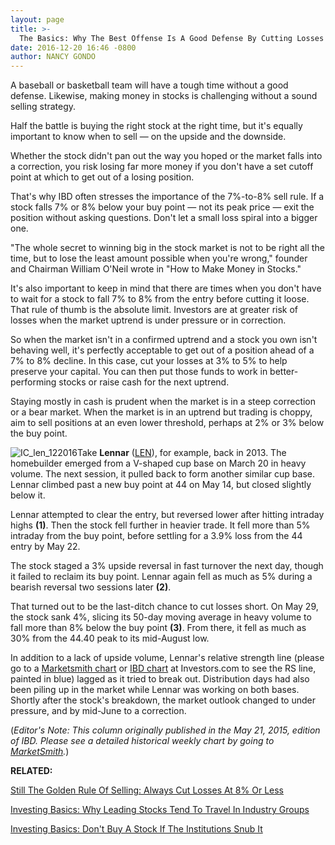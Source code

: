 ```yaml
---
layout: page
title: >-
  The Basics: Why The Best Offense Is A Good Defense By Cutting Losses Quickly
date: 2016-12-20 16:46 -0800
author: NANCY GONDO
---
```





A baseball or basketball team will have a tough time without a good defense. Likewise, making money in stocks is challenging without a sound selling strategy.


Half the battle is buying the right stock at the right time, but it's equally important to know when to sell — on the upside and the downside.


Whether the stock didn't pan out the way you hoped or the market falls into a correction, you risk losing far more money if you don't have a set cutoff point at which to get out of a losing position.


That's why IBD often stresses the importance of the 7%-to-8% sell rule. If a stock falls 7% or 8% below your buy point — not its peak price — exit the position without asking questions. Don't let a small loss spiral into a bigger one.


"The whole secret to winning big in the stock market is not to be right all the time, but to lose the least amount possible when you're wrong," founder and Chairman William O'Neil wrote in "How to Make Money in Stocks."


It's also important to keep in mind that there are times when you don't have to wait for a stock to fall 7% to 8% from the entry before cutting it loose. That rule of thumb is the absolute limit. Investors are at greater risk of losses when the market uptrend is under pressure or in correction.


So when the market isn't in a confirmed uptrend and a stock you own isn't behaving well, it's perfectly acceptable to get out of a position ahead of a 7% to 8% decline. In this case, cut your losses at 3% to 5% to help preserve your capital. You can then put those funds to work in better-performing stocks or raise cash for the next uptrend.


Staying mostly in cash is prudent when the market is in a steep correction or a bear market. When the market is in an uptrend but trading is choppy, aim to sell positions at an even lower threshold, perhaps at 2% or 3% below the buy point.


![IC_len_122016](https://www.investors.com/wp-content/uploads/2016/12/IC_len_122016.png)Take **Lennar** ([LEN](https://research.investors.com/quote.aspx?symbol=LEN)), for example, back in 2013. The homebuilder emerged from a V-shaped cup base on March 20 in heavy volume. The next session, it pulled back to form another similar cup base. Lennar climbed past a new buy point at 44 on May 14, but closed slightly below it.


Lennar attempted to clear the entry, but reversed lower after hitting intraday highs **(1)**. Then the stock fell further in heavier trade. It fell more than 5% intraday from the buy point, before settling for a 3.9% loss from the 44 entry by May 22.


The stock staged a 3% upside reversal in fast turnover the next day, though it failed to reclaim its buy point. Lennar again fell as much as 5% during a bearish reversal two sessions later **(2)**.


That turned out to be the last-ditch chance to cut losses short. On May 29, the stock sank 4%, slicing its 50-day moving average in heavy volume to fall more than 8% below the buy point **(3)**. From there, it fell as much as 30% from the 44.40 peak to its mid-August low.


In addition to a lack of upside volume, Lennar's relative strength line (please go to a [Marketsmith chart](http://shop.investors.com/offer/splashresponsive.aspx?id=mssharpen&src=A012BF2) or [IBD chart](http://research.investors.com/stock-charts/nasdaq-nasdaq-composite-0ndqc.htm?cht=pvc&type=DAILY) at Investors.com to see the RS line, painted in blue) lagged as it tried to break out. Distribution days had also been piling up in the market while Lennar was working on both bases. Shortly after the stock's breakdown, the market outlook changed to under pressure, and by mid-June to a correction.


(*Editor's Note: This column originally published in the May 21, 2015, edition of IBD. Please see a detailed historical weekly chart by going to [MarketSmith](http://shop.investors.com/offer/splashresponsive.aspx?id=mssharpen&src=A012BF2).*)


**RELATED:**


[Still The Golden Rule Of Selling: Always Cut Losses At 8% Or Less](https://www.investors.com/how-to-invest/investors-corner/still-the-no-1-rule-for-stock-investors-always-cut-your-losses-short/)


[Investing Basics: Why Leading Stocks Tend To Travel In Industry Groups](https://www.investors.com/how-to-invest/investors-corner/the-basics-why-industry-loves-company-and-leading-stocks-travel-in-groups/)


[Investing Basics: Don't Buy A Stock If The Institutions Snub It](https://www.investors.com/how-to-invest/investors-corner/dont-buy-a-stock-if-big-money-snubs-it/)





